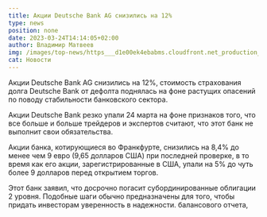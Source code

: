 ```yaml
---
title: Акции Deutsche Bank AG снизились на 12%
type: news
position: none
date: 2023-03-24T14:14:05+02:00
author: Владимир Матвеев
img: /images/top-news/https___d1e00ek4ebabms.cloudfront.net_production_459a1ed1-18c3-465c-879f-540813c5d1c3.avif
cat: Новости
---
```

Акции Deutsche Bank AG снизились на 12%, стоимость страхования долга Deutsche Bank от дефолта поднялась на фоне растущих опасений по поводу стабильности банковского сектора.

Акции Deutsche Bank резко упали 24 марта на фоне признаков того, что все больше и больше трейдеров и экспертов считают, что этот банк не выполнит свои обязательства.

Акции банка, котирующиеся во Франкфурте, снизились на 8,4% до менее чем 9 евро (9,65 долларов США) при последней проверке, в то время как его акции, зарегистрированные в США, упали на 5% до чуть более 9 долларов перед открытием торгов.

 Этот банк заявил, что досрочно погасит субординированные облигации 2 уровня. Подобные шаги обычно предназначены для того, чтобы придать инвесторам уверенность в надежности. балансового отчета,